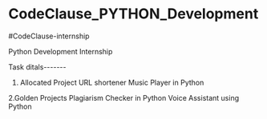 # CodeClause_PYTHON_Development

#CodeClause-internship

Python Development Internship

Task ditals-------

1. Allocated Project
URL shortener
Music Player in Python

2.Golden Projects
Plagiarism Checker in Python
Voice Assistant using Python
